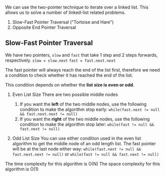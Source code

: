 We can use the two-pointer technique to iterate over a linked list.
This allows us to solve a number of linked-list related problems.
1. Slow-Fast Pointer Traversal ("Tortoise and Hare")
2. Opposite End Pointer Traversal

## Slow-Fast Pointer Traversal

We have two pointers, `slow` and `fast` that take 1 step and 2 steps forwards, respectively.
	`slow = slow.next`
	`fast = fast.next.next`

The fast pointer will always reach the end of the list first, therefore we need a condition to check whether it has reached the end of the list.

This condition depends on whether the **list size is even or odd**.

1. Even List Size
	There are two possible middle nodes
	1. If you want the **left** of the two middle nodes, use the following condition to make the algorithm stop early:
	   `while(fast.next != null && fast.next.next != null)`
	2. If you want the **right** of the two middle nodes, use the following condition to make the algorithm stop later:
	   `while(fast != null && fast.next != null)`

2. Odd List Size
    You can use either condition used in the even list algorithm to get the middle node of an odd length list. The fast pointer will be at the last node either way:
    `while(fast.next != null && fast.next.next != null)`
    or
    `while(fast != null && fast.next != null)`

The time complexity for this algorithm is O(N)
The space complexity for this algorithm is O(1)